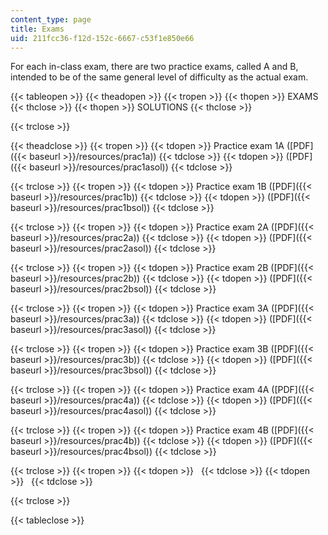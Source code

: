 ```yaml
---
content_type: page
title: Exams
uid: 211fcc36-f12d-152c-6667-c53f1e850e66
---
```


For each in-class exam, there are two practice exams, called A and B, intended to be of the same general level of difficulty as the actual exam.

{{< tableopen >}}
{{< theadopen >}}
{{< tropen >}}
{{< thopen >}}
EXAMS
{{< thclose >}}
{{< thopen >}}
SOLUTIONS
{{< thclose >}}

{{< trclose >}}

{{< theadclose >}}
{{< tropen >}}
{{< tdopen >}}
Practice exam 1A ([PDF]({{< baseurl >}}/resources/prac1a))
{{< tdclose >}}
{{< tdopen >}}
([PDF]({{< baseurl >}}/resources/prac1asol))
{{< tdclose >}}

{{< trclose >}}
{{< tropen >}}
{{< tdopen >}}
Practice exam 1B ([PDF]({{< baseurl >}}/resources/prac1b))
{{< tdclose >}}
{{< tdopen >}}
([PDF]({{< baseurl >}}/resources/prac1bsol))
{{< tdclose >}}

{{< trclose >}}
{{< tropen >}}
{{< tdopen >}}
Practice exam 2A ([PDF]({{< baseurl >}}/resources/prac2a))
{{< tdclose >}}
{{< tdopen >}}
([PDF]({{< baseurl >}}/resources/prac2asol))
{{< tdclose >}}

{{< trclose >}}
{{< tropen >}}
{{< tdopen >}}
Practice exam 2B ([PDF]({{< baseurl >}}/resources/prac2b))
{{< tdclose >}}
{{< tdopen >}}
([PDF]({{< baseurl >}}/resources/prac2bsol))
{{< tdclose >}}

{{< trclose >}}
{{< tropen >}}
{{< tdopen >}}
Practice exam 3A ([PDF]({{< baseurl >}}/resources/prac3a))
{{< tdclose >}}
{{< tdopen >}}
([PDF]({{< baseurl >}}/resources/prac3asol))
{{< tdclose >}}

{{< trclose >}}
{{< tropen >}}
{{< tdopen >}}
Practice exam 3B ([PDF]({{< baseurl >}}/resources/prac3b))
{{< tdclose >}}
{{< tdopen >}}
([PDF]({{< baseurl >}}/resources/prac3bsol))
{{< tdclose >}}

{{< trclose >}}
{{< tropen >}}
{{< tdopen >}}
Practice exam 4A ([PDF]({{< baseurl >}}/resources/prac4a))
{{< tdclose >}}
{{< tdopen >}}
([PDF]({{< baseurl >}}/resources/prac4asol))
{{< tdclose >}}

{{< trclose >}}
{{< tropen >}}
{{< tdopen >}}
Practice exam 4B ([PDF]({{< baseurl >}}/resources/prac4b))
{{< tdclose >}}
{{< tdopen >}}
([PDF]({{< baseurl >}}/resources/prac4bsol))
{{< tdclose >}}

{{< trclose >}}
{{< tropen >}}
{{< tdopen >}}
 
{{< tdclose >}}
{{< tdopen >}}
 
{{< tdclose >}}

{{< trclose >}}

{{< tableclose >}}